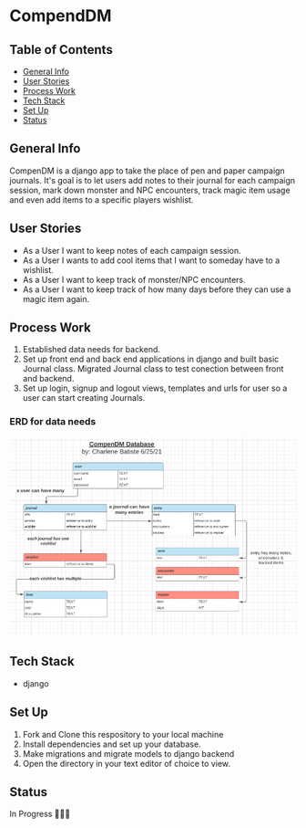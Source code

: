 # CompendDM 

## Table of Contents
* [General Info](#general-info)
* [User Stories](#user-stories)
* [Process Work](#process-work)
* [Tech Stack](#tech-stack)
* [Set Up](#set-up)
* [Status](#status)


## General Info
CompenDM is a django app to take the place of pen and paper campaign journals. It's goal is to let users add notes to their journal for each campaign session, mark down monster and NPC encounters, track magic item usage and even add items to a specific players wishlist.

## User Stories
* As a User I want to keep notes of each campaign session.
* As a User I wants to add cool items that I want to someday have to a wishlist.
* As a User I want to keep track of monster/NPC encounters.
* As a User I want to keep track of how many days before they can use a magic item again.

## Process Work
1. Established data needs for backend.
2. Set up front end and back end applications in django and built basic Journal class. Migrated Journal class to test conection between front and backend.
3. Set up login, signup and logout views, templates and urls for user so a user can start creating Journals.

### ERD for data needs
![ERD Screenshot](/assets/compenDM-ERD.png)

## Tech Stack
- django

## Set Up
1. Fork and Clone this respository to your local machine
2. Install dependencies and set up your database.
3. Make migrations and migrate models to django backend
4. Open the directory in your text editor of choice to view.

## Status
In Progress 👩🏽‍💻